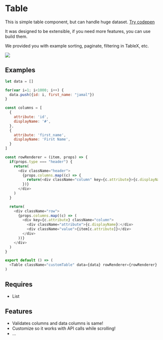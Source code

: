 # Table

This is simple table component, but can handle huge dataset. [Try codepen](http://codepen.io/jamalsoueidan/pen/peqyRb?editors=0110)

It was designed to be extensible, if you need more features, you can use build them.

We provided you with example sorting, paginate, filtering in TableX, etc.

![](https://github.com/jamalsoueidan/react-application-library/blob/master/src/components/table/screenshot.png?raw=true)

## Examples

```js
let data = []

for(var i=1; i<1000; i++) {
  data.push({id: i, first_name: "jamal"})
}

const columns = [
  {
    attribute: 'id',
    displayName: '#',
  },
  {
    attribute: 'first_name',
    displayName: 'First Name',
  }
]

const rowRenderer = (item, props) => {
  if(props.type === "header") {
    return(
      <div className="header">
        {props.columns.map((c) => {
          return(<div className="column" key={c.attribute}>{c.displayName}</div>)
        })}
      </div>
    )
  }

  return(
    <div className="row">
      {props.columns.map((c) => (
        <div key={c.attribute} className="column">
          <div className="attribute">{c.displayName}:</div>
          <div className="value">{item[c.attribute]}</div>
        </div>
      ))}
    </div>
  )
}

export default () => (
  <Table className="customTable" data={data} rowRenderer={rowRenderer} columns={columns} />
)
```

## Requires

- List

## Features

- Validates columns and data columns is same!
- Customize so it works with API calls while scrolling!
- ...
